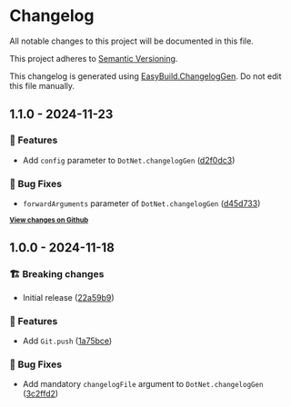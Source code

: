 # Changelog

All notable changes to this project will be documented in this file.

This project adheres to [Semantic Versioning](https://semver.org/spec/v2.0.0.html).

This changelog is generated using [EasyBuild.ChangelogGen](https://github.com/easybuild-org/EasyBuild.ChangelogGen). Do not edit this file manually.

<!-- EasyBuild: START -->
<!-- last_commit_released: d45d733b306248cf7374abd0016ea8028b1bc93d -->
<!-- EasyBuild: END -->

## 1.1.0 - 2024-11-23

### 🚀 Features

* Add `config` parameter to `DotNet.changelogGen` ([d2f0dc3](https://github.com/easybuild-org/EasyBuild.Tools/commit/d2f0dc3b91b8fc7a52afbf179e0780e15561be1d))

### 🐞 Bug Fixes

* `forwardArguments` parameter of `DotNet.changelogGen` ([d45d733](https://github.com/easybuild-org/EasyBuild.Tools/commit/d45d733b306248cf7374abd0016ea8028b1bc93d))

<strong><small>[View changes on Github](https://github.com/easybuild-org/EasyBuild.Tools/compare/3c2ffd23492859b26a851a2e670fadf61e6c955a..d45d733b306248cf7374abd0016ea8028b1bc93d)</small></strong>

## 1.0.0 - 2024-11-18

### 🏗️ Breaking changes

* Initial release ([22a59b9](https://github.com/easybuild-org/EasyBuild.Tools/commit/22a59b9d8905d7ac52c52fbff8a98b6b234c23b7))

### 🚀 Features

* Add `Git.push` ([1a75bce](https://github.com/easybuild-org/EasyBuild.Tools/commit/1a75bceb2db14e2764337308d8fbabbe396b2698))

### 🐞 Bug Fixes

* Add mandatory `changelogFile` argument to `DotNet.changelogGen` ([3c2ffd2](https://github.com/easybuild-org/EasyBuild.Tools/commit/3c2ffd23492859b26a851a2e670fadf61e6c955a))

